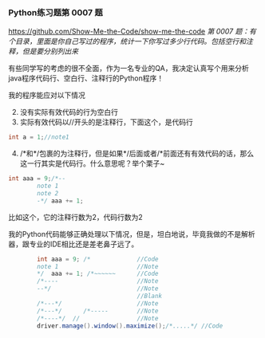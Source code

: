 ### Python练习题第 0007 题
https://github.com/Show-Me-the-Code/show-me-the-code
*第 0007 题：有个目录，里面是你自己写过的程序，统计一下你写过多少行代码。包括空行和注释，但是要分别列出来*

有些同学写的考虑的很不全面，作为一名专业的QA，我决定认真写个用来分析java程序代码行、空白行、注释行的Python程序！

我的程序能应对以下情况

 2. 没有实际有效代码的行为空白行
 3. 实际有效代码以//开头的是注释行，下面这个，是代码行
 
 ```java
 int a = 1;//note1
 ```
 4. /\*和\*/包裹的为注释行，但是如果\*/后面或者/\*前面还有有效代码的话，那么这一行其实是代码行。什么意思呢？举个栗子~
```java
int aaa = 9;/*--
        note 1
        note 2
        -*/ aaa += 1;
```
比如这个，它的注释行数为2，代码行数为2

我的Python代码能够正确处理以下情况，但是，坦白地说，毕竟我做的不是解析器，跟专业的IDE相比还是差老鼻子远了。
```java
        int aaa = 9; /*             //Code
        note 1                      //Note
        */  aaa += 1; /*~~~~~~      //Code
        /*----                      //Note
        --*/                        //Note
                                    //Blank
        /*---*/                     //Note
        /*---*/      /*-----        //Note
        /*----*/  //                //Note
        driver.manage().window().maximize();/*.....*/ //Code
```
